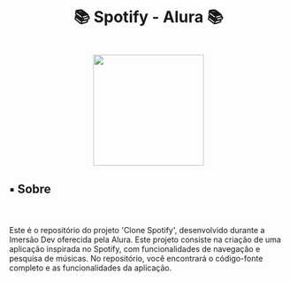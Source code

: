 <h1 align="center">📚 Spotify - Alura 📚</h1>

###

<br clear="both">

<div align="center">
  <img height="200" src="https://yt3.googleusercontent.com/W7GokEE6ydjZFa_Tpz6yvSsDlVPTe7d4yTsJqKXy1Gbhu1BGXCfKJ_I-_TzOq37m8R9S97kQ=s900-c-k-c0x00ffffff-no-rj"/>
</div>


###

<h2 align="left">▪️ Sobre</h2>

###

<br clear="both">

<p align="left">Este é o repositório do projeto 'Clone Spotify', desenvolvido durante a Imersão Dev oferecida pela Alura. Este projeto consiste na criação de uma aplicação inspirada no Spotify, com funcionalidades de navegação e pesquisa de músicas. No repositório, você encontrará o código-fonte completo e as funcionalidades da aplicação.</p>

###

